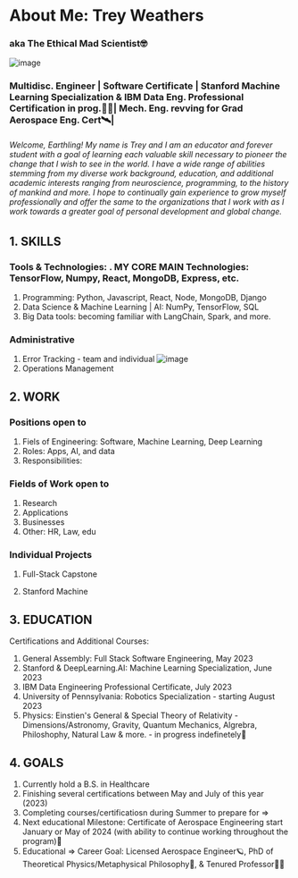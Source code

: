# About Me: Trey Weathers 
### aka The Ethical Mad Scientist🤓
  ![image](https://i.imgur.com/MLKKooE.jpg)

### Multidisc. Engineer | Software Certificate | Stanford Machine Learning Specialization & IBM Data Eng. Professional Certification in prog.🧑‍💻| Mech. Eng. revving for Grad Aerospace Eng. Cert🛰️|
###### Welcome, Earthling! My name is Trey and I am an educator and forever student with a goal of learning each valuable skill necessary to pioneer the change that I wish to see in the world. I have a wide range of abilities stemming from my diverse work background, education, and additional academic interests ranging from neuroscience, programming, to the history of mankind and more. I hope to continually gain experience to grow myself professionally and offer the same to the organizations that I work with as I work towards a greater goal of personal development and global change.

## 1. SKILLS
### Tools & Technologies: . MY CORE MAIN Technologies: TensorFlow, Numpy, React, MongoDB, Express, etc.
1. Programming: Python, Javascript, React, Node, MongoDB, Django
2. Data Science & Machine Learning | AI: NumPy, TensorFlow, SQL
4. Big Data tools: becoming familiar with LangChain, Spark, and more. 

### Administrative
1. Error Tracking - team and individual ![image](https://i.imgur.com/ZMeXgZ0.jpg)
2. Operations Management

## 2. WORK
### Positions open to
1. Fiels of Engineering: Software, Machine Learning, Deep Learning
2. Roles: Apps, AI, and data
3. Responsibilities: 

### Fields of Work open to
1. Research
2. Applications
3. Businesses
4. Other: HR, Law, edu

### Individual Projects
1. Full-Stack Capstone

2. Stanford Machine 

## 3. EDUCATION
Certifications and Additional Courses:
1. General Assembly: Full Stack Software Engineering, May 2023
2. Stanford & DeepLearning.AI: Machine Learning Specialization, June 2023
3. IBM Data Engineering Professional Certificate, July 2023
4. University of Pennsylvania: Robotics Specialization - starting August 2023
5. Physics: Einstien's General & Special Theory of Relativity - Dimensions/Astronomy, Gravity, Quantum Mechanics, Algrebra, Philoshophy, Natural Law & more. - in progress indefinetely📑

## 4. GOALS
1. Currently hold a B.S. in Healthcare
2. Finishing several certifications between May and July of this year (2023)
3. Completing courses/certificatiosn during Summer to prepare for =>
4. Next educational Milestone: Certificate of Aerospace Engineering start January or May of 2024 (with ability to continue working throughout the program)🚀
5. Educational => Career Goal: Licensed Aerospace Engineer🪐, PhD of Theoretical Physics/Metaphysical Philosophy📇, & Tenured Professor🧑‍🏫
